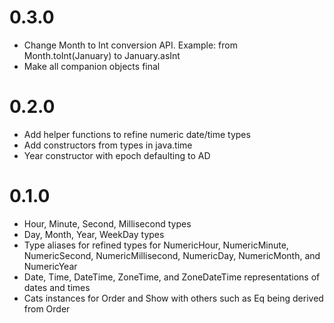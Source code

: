 0.3.0
=====

- Change Month to Int conversion API. Example: from Month.toInt(January) to January.asInt
- Make all companion objects final

0.2.0
=====

- Add helper functions to refine numeric date/time types
- Add constructors from types in java.time
- Year constructor with epoch defaulting to AD

0.1.0
=====

- Hour, Minute, Second, Millisecond types
- Day, Month, Year, WeekDay types
- Type aliases for refined types for NumericHour, NumericMinute, NumericSecond, NumericMillisecond, NumericDay, NumericMonth, and NumericYear
- Date, Time, DateTime, ZoneTime, and ZoneDateTime representations of dates and times
- Cats instances for Order and Show with others such as Eq being derived from Order
